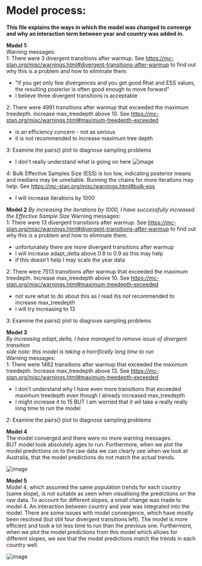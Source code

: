 # Model process:   
**This file explains the ways in which the model was changed to converge and why an interaction term between year and country was added in.**   

**Model 1:**  
Warning messages:  
1: There were 3 divergent transitions after warmup. See
https://mc-stan.org/misc/warnings.html#divergent-transitions-after-warmup
to find out why this is a problem and how to eliminate them. 
- "if you get only few divergences and you get good Rhat and ESS values, the resulting posterior is often good enough to move forward" 
- I believe three divergent transitions is acceptable  

2: There were 4991 transitions after warmup that exceeded the maximum treedepth. Increase max_treedepth above 10. See
https://mc-stan.org/misc/warnings.html#maximum-treedepth-exceeded 
- is an efficiency concern - not as serious
- it is not recommended to increase maximum tree depth

3: Examine the pairs() plot to diagnose sampling problems
- I don't really understand what is going on here
![image](https://user-images.githubusercontent.com/114161047/201900697-7da507be-22ee-47f1-9bc4-a2faa3cf158f.png)
 
4: Bulk Effective Samples Size (ESS) is too low, indicating posterior means and medians may be unreliable.
Running the chains for more iterations may help. See
https://mc-stan.org/misc/warnings.html#bulk-ess
- I will increase iterations by 1000

**Model 2**
*By increasing the iterations by 1000, I have successfully increased the Effective Sample Size*
Warning messages:  
1: There were 13 divergent transitions after warmup. See
https://mc-stan.org/misc/warnings.html#divergent-transitions-after-warmup
to find out why this is a problem and how to eliminate them.   
- unfortunately there are more divergent transitions after warmup
- I will increase adapt_delta above 0.8 to 0.9 as this may help
- if this doesn't help I may scale the year data

2: There were 7513 transitions after warmup that exceeded the maximum treedepth. Increase max_treedepth above 10. See
https://mc-stan.org/misc/warnings.html#maximum-treedepth-exceeded  
- not sure what to do about this as I read itis not recommended to increase max_treedepth
- I will try increasing to 13

3: Examine the pairs() plot to diagnose sampling problems

**Model 3**  
*By increasing adapt_delta, I have managed to remove issue of divergent transition*  
*side note: this model is taking a horrifically long time to run*  
Warning messages:  
1: There were 1482 transitions after warmup that exceeded the maximum treedepth. Increase max_treedepth above 13. See
https://mc-stan.org/misc/warnings.html#maximum-treedepth-exceeded 
- I don't understand why I have even more transitions that exceeded maximum treedepth even though I already increased max_treedepth
- I might increase it to 15 BUT I am worried that it wil take a really really long time to run the model  

2: Examine the pairs() plot to diagnose sampling problems

**Model 4**  
The model converged and there were no more warning messages.  
BUT model took absolutely ages to run. Furthermore, when we plot the model predictions on to the raw data we can clearly see when we look at Australia, that the model predictions do not match the actual trends.

![image](https://user-images.githubusercontent.com/114161047/202538537-6e574d5c-947b-4a27-a5bf-0dd709d93071.png)



**Model 5**   
Model 4, which assumed the same population trends for each country (same slope), is not suitable as seen when visualising the predictions on the raw data. 
To account for different slopes, a small change was made to model 4. An interaction between country and year was integrated into the model. There are some issues with model convergence, which have mostly been resolved (but still four divergent transitions left). The model is more efficient and took a lot less time to run than the previous one.  Furthermore, when we plot the model predictions from this model which allows for different slopes, we see that the model predictions match the trends in each country well.

![image](https://user-images.githubusercontent.com/114161047/202539110-80111a3b-6114-4c17-bf10-5071fccd0710.png)


